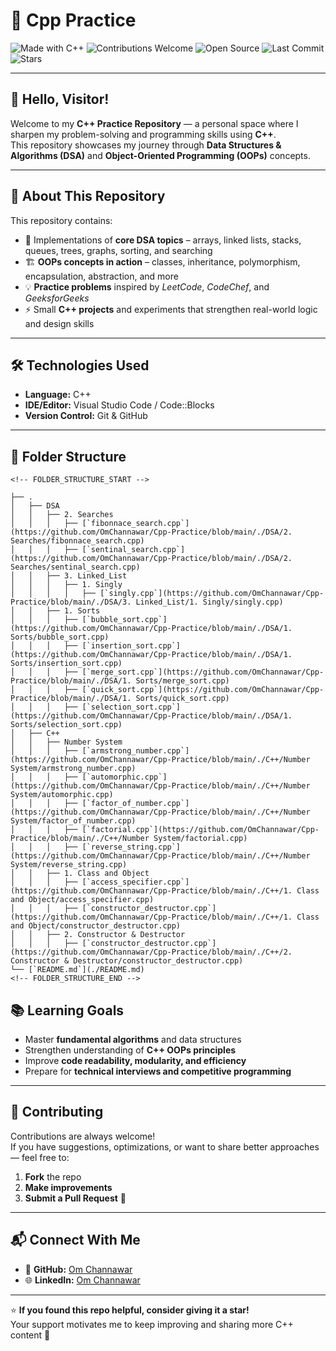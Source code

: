 # 🧠 Cpp Practice

![Made with C++](https://img.shields.io/badge/Made%20with-C++-1f425f.svg?logo=c%2B%2B&logoColor=white&color=00599C)
![Contributions Welcome](https://img.shields.io/badge/Contributions-Welcome-brightgreen.svg)
![Open Source](https://badges.frapsoft.com/os/v2/open-source.svg?v=103)
![Last Commit](https://img.shields.io/github/last-commit/OmChannawar/Cpp-Practice.svg)
![Stars](https://img.shields.io/github/stars/OmChannawar/Cpp-Practice.svg?style=social)

---

## 👋 Hello, Visitor!

Welcome to my **C++ Practice Repository** — a personal space where I sharpen my problem-solving and programming skills using **C++**.  
This repository showcases my journey through **Data Structures & Algorithms (DSA)** and **Object-Oriented Programming (OOPs)** concepts.

---

## 🚀 About This Repository

This repository contains:
- 🧩 Implementations of **core DSA topics** – arrays, linked lists, stacks, queues, trees, graphs, sorting, and searching  
- 🏗️ **OOPs concepts in action** – classes, inheritance, polymorphism, encapsulation, abstraction, and more  
- 💡 **Practice problems** inspired by *LeetCode*, *CodeChef*, and *GeeksforGeeks*  
- ⚡ Small **C++ projects** and experiments that strengthen real-world logic and design skills

---

## 🛠️ Technologies Used

- **Language:** C++  
- **IDE/Editor:** Visual Studio Code / Code::Blocks  
- **Version Control:** Git & GitHub  

---

## 📂 Folder Structure
```
<!-- FOLDER_STRUCTURE_START -->

├── .
│   ├── DSA
│   │   ├── 2. Searches
│   │   │   ├── [`fibonnace_search.cpp`](https://github.com/OmChannawar/Cpp-Practice/blob/main/./DSA/2. Searches/fibonnace_search.cpp)
│   │   │   ├── [`sentinal_search.cpp`](https://github.com/OmChannawar/Cpp-Practice/blob/main/./DSA/2. Searches/sentinal_search.cpp)
│   │   ├── 3. Linked_List
│   │   │   ├── 1. Singly
│   │   │   │   ├── [`singly.cpp`](https://github.com/OmChannawar/Cpp-Practice/blob/main/./DSA/3. Linked_List/1. Singly/singly.cpp)
│   │   ├── 1. Sorts
│   │   │   ├── [`bubble_sort.cpp`](https://github.com/OmChannawar/Cpp-Practice/blob/main/./DSA/1. Sorts/bubble_sort.cpp)
│   │   │   ├── [`insertion_sort.cpp`](https://github.com/OmChannawar/Cpp-Practice/blob/main/./DSA/1. Sorts/insertion_sort.cpp)
│   │   │   ├── [`merge_sort.cpp`](https://github.com/OmChannawar/Cpp-Practice/blob/main/./DSA/1. Sorts/merge_sort.cpp)
│   │   │   ├── [`quick_sort.cpp`](https://github.com/OmChannawar/Cpp-Practice/blob/main/./DSA/1. Sorts/quick_sort.cpp)
│   │   │   ├── [`selection_sort.cpp`](https://github.com/OmChannawar/Cpp-Practice/blob/main/./DSA/1. Sorts/selection_sort.cpp)
│   ├── C++
│   │   ├── Number System
│   │   │   ├── [`armstrong_number.cpp`](https://github.com/OmChannawar/Cpp-Practice/blob/main/./C++/Number System/armstrong_number.cpp)
│   │   │   ├── [`automorphic.cpp`](https://github.com/OmChannawar/Cpp-Practice/blob/main/./C++/Number System/automorphic.cpp)
│   │   │   ├── [`factor_of_number.cpp`](https://github.com/OmChannawar/Cpp-Practice/blob/main/./C++/Number System/factor_of_number.cpp)
│   │   │   ├── [`factorial.cpp`](https://github.com/OmChannawar/Cpp-Practice/blob/main/./C++/Number System/factorial.cpp)
│   │   │   ├── [`reverse_string.cpp`](https://github.com/OmChannawar/Cpp-Practice/blob/main/./C++/Number System/reverse_string.cpp)
│   │   ├── 1. Class and Object
│   │   │   ├── [`access_specifier.cpp`](https://github.com/OmChannawar/Cpp-Practice/blob/main/./C++/1. Class and Object/access_specifier.cpp)
│   │   │   ├── [`constructor_destructor.cpp`](https://github.com/OmChannawar/Cpp-Practice/blob/main/./C++/1. Class and Object/constructor_destructor.cpp)
│   │   ├── 2. Constructor & Destructor
│   │   │   ├── [`constructor_destructor.cpp`](https://github.com/OmChannawar/Cpp-Practice/blob/main/./C++/2. Constructor & Destructor/constructor_destructor.cpp)
└── [`README.md`](./README.md)
<!-- FOLDER_STRUCTURE_END -->
```

## 📚 Learning Goals

- Master **fundamental algorithms** and data structures  
- Strengthen understanding of **C++ OOPs principles**  
- Improve **code readability, modularity, and efficiency**  
- Prepare for **technical interviews and competitive programming**

---

## 🤝 Contributing

Contributions are always welcome!  
If you have suggestions, optimizations, or want to share better approaches — feel free to:
1. **Fork** the repo  
2. **Make improvements**  
3. **Submit a Pull Request** 🚀  

---

## 📬 Connect With Me

- 💼 **GitHub:** [Om Channawar](https://github.com/OmChannawar)  
- 🌐 **LinkedIn:** [Om Channawar](https://www.linkedin.com/in/om-channawar-466873312)   

---

⭐ **If you found this repo helpful, consider giving it a star!**  
Your support motivates me to keep improving and sharing more C++ content 💙